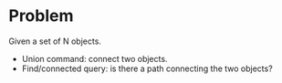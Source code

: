 # Problem

Given a set of N objects.

- Union command: connect two objects.
- Find/connected query: is there a path connecting the two objects?
